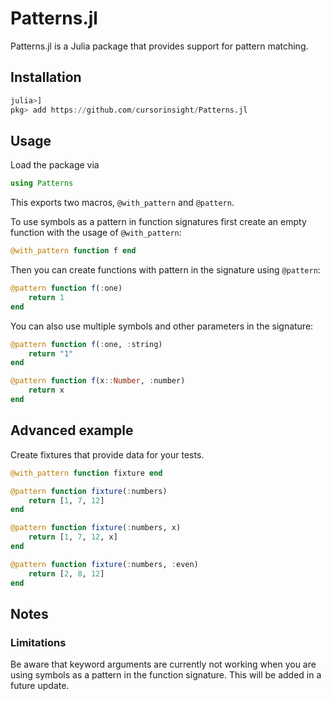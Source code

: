 # Patterns.jl

Patterns.jl is a Julia package that provides support for pattern matching.

## Installation

```julia
julia>]
pkg> add https://github.com/cursorinsight/Patterns.jl
```

## Usage

Load the package via

```julia
using Patterns
```

This exports two macros, `@with_pattern` and `@pattern`.

To use symbols as a pattern in function signatures first create an empty
function with the usage of `@with_pattern`:

```julia
@with_pattern function f end
```

Then you can create functions with pattern in the signature using `@pattern`:

```julia
@pattern function f(:one)
    return 1
end
```

You can also use multiple symbols and other parameters in the signature:

```julia
@pattern function f(:one, :string)
    return "1"
end

@pattern function f(x::Number, :number)
    return x
end
```


## Advanced example

Create fixtures that provide data for your tests.

```julia
@with_pattern function fixture end

@pattern function fixture(:numbers)
    return [1, 7, 12]
end

@pattern function fixture(:numbers, x)
    return [1, 7, 12, x]
end

@pattern function fixture(:numbers, :even)
    return [2, 8, 12]
end
```

## Notes

### Limitations

Be aware that keyword arguments are currently not working when you are using
symbols as a pattern in the function signature. This will be added in a future
update.
